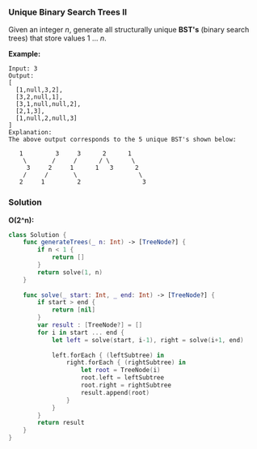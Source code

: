 
### Unique Binary Search Trees II

Given an integer *n*, generate all structurally unique __BST's__ (binary search trees) that store values 1 ... *n*.

__Example:__
```
Input: 3
Output:
[
  [1,null,3,2],
  [3,2,null,1],
  [3,1,null,null,2],
  [2,1,3],
  [1,null,2,null,3]
]
Explanation:
The above output corresponds to the 5 unique BST's shown below:

   1         3     3      2      1
    \       /     /      / \      \
     3     2     1      1   3      2
    /     /       \                 \
   2     1         2                 3
```

### Solution
__O(2^n):__
```Swift
class Solution {
    func generateTrees(_ n: Int) -> [TreeNode?] {
        if n < 1 {
            return []
        }
        return solve(1, n)
    }
    
    func solve(_ start: Int, _ end: Int) -> [TreeNode?] {
        if start > end {
            return [nil]
        }
        var result : [TreeNode?] = []
        for i in start ... end {
            let left = solve(start, i-1), right = solve(i+1, end)
            
            left.forEach { (leftSubtree) in
                right.forEach { (rightSubtree) in
                    let root = TreeNode(i)
                    root.left = leftSubtree
                    root.right = rightSubtree
                    result.append(root)
                }
            }
        }
        return result
    }
}
```